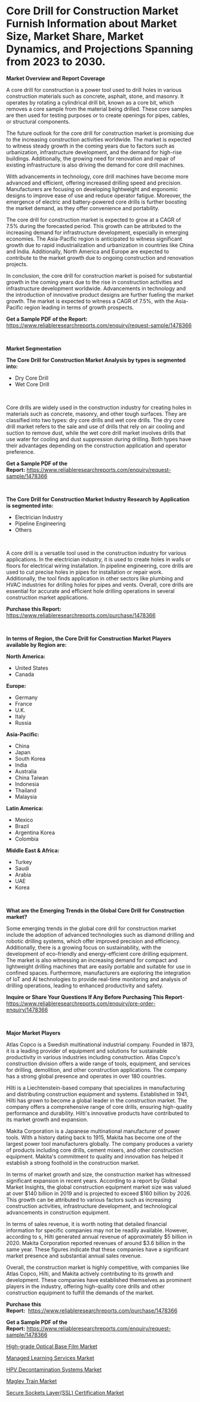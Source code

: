 <p><h1>Core Drill for Construction Market Furnish Information about Market Size, Market Share, Market Dynamics, and Projections Spanning from 2023 to 2030.</h1></p><p><strong>Market Overview and Report Coverage</strong></p>
<p><p>A core drill for construction is a power tool used to drill holes in various construction materials such as concrete, asphalt, stone, and masonry. It operates by rotating a cylindrical drill bit, known as a core bit, which removes a core sample from the material being drilled. These core samples are then used for testing purposes or to create openings for pipes, cables, or structural components.</p><p>The future outlook for the core drill for construction market is promising due to the increasing construction activities worldwide. The market is expected to witness steady growth in the coming years due to factors such as urbanization, infrastructure development, and the demand for high-rise buildings. Additionally, the growing need for renovation and repair of existing infrastructure is also driving the demand for core drill machines.</p><p>With advancements in technology, core drill machines have become more advanced and efficient, offering increased drilling speed and precision. Manufacturers are focusing on developing lightweight and ergonomic designs to improve ease of use and reduce operator fatigue. Moreover, the emergence of electric and battery-powered core drills is further boosting the market demand, as they offer convenience and portability.</p><p>The core drill for construction market is expected to grow at a CAGR of 7.5% during the forecasted period. This growth can be attributed to the increasing demand for infrastructure development, especially in emerging economies. The Asia-Pacific region is anticipated to witness significant growth due to rapid industrialization and urbanization in countries like China and India. Additionally, North America and Europe are expected to contribute to the market growth due to ongoing construction and renovation projects.</p><p>In conclusion, the core drill for construction market is poised for substantial growth in the coming years due to the rise in construction activities and infrastructure development worldwide. Advancements in technology and the introduction of innovative product designs are further fueling the market growth. The market is expected to witness a CAGR of 7.5%, with the Asia-Pacific region leading in terms of growth prospects.</p></p>
<p><strong>Get a Sample PDF of the Report:</strong> <a href="https://www.reliableresearchreports.com/enquiry/request-sample/1478366">https://www.reliableresearchreports.com/enquiry/request-sample/1478366</a></p>
<p>&nbsp;</p>
<p><strong>Market Segmentation</strong></p>
<p><strong>The Core Drill for Construction Market Analysis by types is segmented into:</strong></p>
<p><ul><li>Dry Core Drill</li><li>Wet Core Drill</li></ul></p>
<p>&nbsp;</p>
<p><p>Core drills are widely used in the construction industry for creating holes in materials such as concrete, masonry, and other tough surfaces. They are classified into two types: dry core drills and wet core drills. The dry core drill market refers to the sale and use of drills that rely on air cooling and suction to remove dust, while the wet core drill market involves drills that use water for cooling and dust suppression during drilling. Both types have their advantages depending on the construction application and operator preference.</p></p>
<p><strong>Get a Sample PDF of the Report:</strong>&nbsp;<a href="https://www.reliableresearchreports.com/enquiry/request-sample/1478366">https://www.reliableresearchreports.com/enquiry/request-sample/1478366</a></p>
<p>&nbsp;</p>
<p><strong>The Core Drill for Construction Market Industry Research by Application is segmented into:</strong></p>
<p><ul><li>Electrician Industry</li><li>Pipeline Engineering</li><li>Others</li></ul></p>
<p>&nbsp;</p>
<p><p>A core drill is a versatile tool used in the construction industry for various applications. In the electrician industry, it is used to create holes in walls or floors for electrical wiring installation. In pipeline engineering, core drills are used to cut precise holes in pipes for installation or repair work. Additionally, the tool finds application in other sectors like plumbing and HVAC industries for drilling holes for pipes and vents. Overall, core drills are essential for accurate and efficient hole drilling operations in several construction market applications.</p></p>
<p><strong>Purchase this Report:</strong>&nbsp; <a href="https://www.reliableresearchreports.com/purchase/1478366">https://www.reliableresearchreports.com/purchase/1478366</a></p>
<p>&nbsp;</p>
<p><strong>In terms of Region, the Core Drill for Construction Market Players available by Region are:</strong></p>
<p>
    <p> <strong> North America: </strong>
        <ul>
            <li>United States</li>
            <li>Canada</li>
        </ul>
        </p> 
    <p> <strong> Europe: </strong>
        <ul>
            <li>Germany</li>
            <li>France</li>
            <li>U.K.</li>
            <li>Italy</li>
            <li>Russia</li>
        </ul>
        </p> 
    <p> <strong> Asia-Pacific: </strong>
        <ul>
            <li>China</li>
            <li>Japan</li>
            <li>South Korea</li>
            <li>India</li>
            <li>Australia</li>
            <li>China Taiwan</li>
            <li>Indonesia</li>
            <li>Thailand</li>
            <li>Malaysia</li>
        </ul>
        </p> 
    <p> <strong> Latin America: </strong>
        <ul>
            <li>Mexico</li>
            <li>Brazil</li>
            <li>Argentina Korea</li>
            <li>Colombia</li>
        </ul>
        </p> 
    <p> <strong> Middle East & Africa: </strong>
        <ul>
            <li>Turkey</li>
            <li>Saudi</li>
            <li>Arabia</li>
            <li>UAE</li>
            <li>Korea</li>
        </ul>
    </p>
    </p>
<p>&nbsp;</p>
<p><strong>What are the Emerging Trends in the Global Core Drill for Construction market?</strong></p>
<p><p>Some emerging trends in the global core drill for construction market include the adoption of advanced technologies such as diamond drilling and robotic drilling systems, which offer improved precision and efficiency. Additionally, there is a growing focus on sustainability, with the development of eco-friendly and energy-efficient core drilling equipment. The market is also witnessing an increasing demand for compact and lightweight drilling machines that are easily portable and suitable for use in confined spaces. Furthermore, manufacturers are exploring the integration of IoT and AI technologies to provide real-time monitoring and analysis of drilling operations, leading to enhanced productivity and safety.</p></p>
<p><strong>Inquire or Share Your Questions If Any Before Purchasing This Report</strong>- <a href="https://www.reliableresearchreports.com/enquiry/pre-order-enquiry/1478366">https://www.reliableresearchreports.com/enquiry/pre-order-enquiry/1478366</a></p>
<p>&nbsp;</p>
<p><strong>Major Market Players</strong></p>
<p><p>Atlas Copco is a Swedish multinational industrial company. Founded in 1873, it is a leading provider of equipment and solutions for sustainable productivity in various industries including construction. Atlas Copco's construction division offers a wide range of tools, equipment, and services for drilling, demolition, and other construction applications. The company has a strong global presence and operates in over 180 countries.</p><p>Hilti is a Liechtenstein-based company that specializes in manufacturing and distributing construction equipment and systems. Established in 1941, Hilti has grown to become a global leader in the construction market. The company offers a comprehensive range of core drills, ensuring high-quality performance and durability. Hilti's innovative products have contributed to its market growth and expansion.</p><p>Makita Corporation is a Japanese multinational manufacturer of power tools. With a history dating back to 1915, Makita has become one of the largest power tool manufacturers globally. The company produces a variety of products including core drills, cement mixers, and other construction equipment. Makita's commitment to quality and innovation has helped it establish a strong foothold in the construction market.</p><p>In terms of market growth and size, the construction market has witnessed significant expansion in recent years. According to a report by Global Market Insights, the global construction equipment market size was valued at over $140 billion in 2019 and is projected to exceed $160 billion by 2026. This growth can be attributed to various factors such as increasing construction activities, infrastructure development, and technological advancements in construction equipment.</p><p>In terms of sales revenue, it is worth noting that detailed financial information for specific companies may not be readily available. However, according to s, Hilti generated annual revenue of approximately $5 billion in 2020. Makita Corporation reported revenues of around $3.6 billion in the same year. These figures indicate that these companies have a significant market presence and substantial annual sales revenue.</p><p>Overall, the construction market is highly competitive, with companies like Atlas Copco, Hilti, and Makita actively contributing to its growth and development. These companies have established themselves as prominent players in the industry, offering high-quality core drills and other construction equipment to fulfill the demands of the market.</p></p>
<p><strong>Purchase this Report:</strong>&nbsp;&nbsp;<a href="https://www.reliableresearchreports.com/purchase/1478366">https://www.reliableresearchreports.com/purchase/1478366</a></p>
<p></p>
<p><strong>Get a Sample PDF of the Report:</strong>&nbsp;<a href="https://www.reliableresearchreports.com/enquiry/request-sample/1478366">https://www.reliableresearchreports.com/enquiry/request-sample/1478366</a></p>
<p><p><a href="https://github.com/marloy8/Market-Research-Report-List-1/blob/main/high-grade-optical-base-film-market.md">High-grade Optical Base Film Market</a></p><p><a href="https://github.com/mahnoor2003/Market-Research-Report-List-1/blob/main/managed-learning-services-market.md">Managed Learning Services Market</a></p><p><a href="https://www.linkedin.com/pulse/hpv-decontamination-systems-market-size-2023-2030-global/">HPV Decontamination Systems Market</a></p><p><a href="https://medium.com/@vidyap2912/maglev-train-market-size-growth-forecast-2023-2030-97acdd673b70">Maglev Train Market</a></p><p><a href="https://www.linkedin.com/pulse/secure-sockets-layerssl-certification-market-research/">Secure Sockets Layer(SSL) Certification Market</a></p></p>